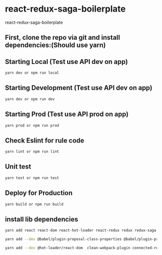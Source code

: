 # react-redux-saga-boilerplate
react-redux-saga-boilerplate


## First, clone the repo via git and install dependencies:(Should use yarn)

## Starting Local (Test use API dev on app)

```bash
yarn dev or npm run local
```


## Starting Development (Test use API dev on app)

```bash
yarn dev or npm run dev
```

## Starting Prod (Test use API prod on app)


```bash
yarn prod or npm run prod
```

## Check Eslint for rule code
```bash
yarn lint or npm run lint
```

## Unit test
```bash
yarn test or npm run test
```

## Deploy for Production

```bash
yarn build or npm run build
```

## install lib dependencies

```bash 
yarn add react react-dom react-hot-loader react-redux redux redux-saga react-router react-router-dom @material-ui/core axios
```

```bash dev babel
yarn add --dev @babel/plugin-proposal-class-properties @babel/plugin-proposal-decorators @babel/plugin-proposal-do-expressions @babel/plugin-proposal-export-default-from @babel/plugin-proposal-export-namespace-from @babel/plugin-proposal-function-bind @babel/plugin-proposal-function-sent @babel/plugin-proposal-json-strings @babel/plugin-proposal-logical-assignment-operators @babel/plugin-proposal-nullish-coalescing-operator @babel/plugin-proposal-numeric-separator @babel/plugin-proposal-optional-chaining @babel/plugin-proposal-pipeline-operator @babel/plugin-proposal-throw-expressions @babel/plugin-syntax-dynamic-import @babel/plugin-syntax-import-meta @babel/plugin-transform-react-constant-elements @babel/plugin-transform-react-inline-elements @babel/preset-env @babel/preset-react @babel/register babel-core babel-eslint babel-jest babel-plugin-dev-expression babel-plugin-transform-react-remove-prop-types babel-preset-es2015 babel-loader
```

```bash dev other lib
yarn add --dev @hot-loader/react-dom  clean-webpack-plugin connected-react-router cross-env css-loader dotenv-webpack enzyme enzyme-adapter-react-16 eslint eslint-config-airbnb eslint-config-prettier eslint-formatter-pretty eslint-import-resolver-webpack eslint-plugin-compat eslint-plugin-import eslint-plugin-jsx-a11y eslint-plugin-prettier eslint-plugin-promise eslint-plugin-react file-loader i18next i18next-browser-languagedetector i18next-http-backend identity-obj-proxy jest jest-cli lint-staged lodash mini-css-extract-plugin moment node-sass optimize-css-assets-webpack-plugin prettier progress-bar-webpack-plugin react-i18next react-router react-router-dom redux-devtools-extension redux-immutable redux-mock-store rimraf sass-loader style-loader terser-webpack-plugin url-loader webpack webpack-bundle-analyzer webpack-cli webpack-dev-server html-webpack-plugin html-loader reselect history immutable
```